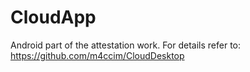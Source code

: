 # CloudApp
Android part of the attestation work.
For details refer to: https://github.com/m4ccim/CloudDesktop

